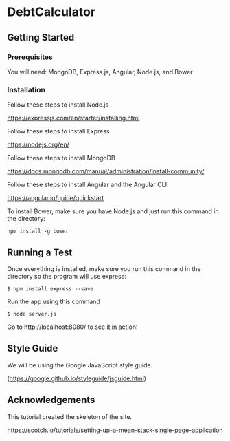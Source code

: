 # DebtCalculator

## Getting Started

### Prerequisites

You will need: MongoDB, Express.js, Angular, Node.js, and Bower

### Installation

Follow these steps to install Node.js

https://expressjs.com/en/starter/installing.html

Follow these steps to install Express

https://nodejs.org/en/

Follow these steps to install MongoDB

https://docs.mongodb.com/manual/administration/install-community/

Follow these steps to install Angular and the Angular CLI

https://angular.io/guide/quickstart

To install Bower, make sure you have Node.js and just run this command in the directory:
```
npm install -g bower
```
## Running a Test

Once everything is installed, make sure you run this command in the directory so the program will use express:
```
$ npm install express --save
```
Run the app using this command
```
$ node server.js
```
Go to http://localhost:8080/ to see it in action!

## Style Guide

We will be using the Google JavaScript style guide.

(https://google.github.io/styleguide/jsguide.html)

## Acknowledgements

This tutorial created the skeleton of the site.

https://scotch.io/tutorials/setting-up-a-mean-stack-single-page-application
